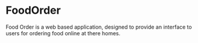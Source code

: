 # FoodOrder
Food Order is a web based application, designed to provide an interface to users for ordering food online at there homes.  
